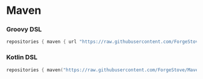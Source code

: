 # Maven

### Groovy DSL

```groovy
repositories { maven { url "https://raw.githubusercontent.com/ForgeStove/Maven/main/releases" } }
```

### Kotlin DSL

```kotlin
repositories { maven("https://raw.githubusercontent.com/ForgeStove/Maven/main/releases") }
```
